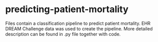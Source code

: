 # predicting-patient-mortality

Files contain a  classification pipeline to predict patient  mortality.  EHR DREAM  Challenge data was used to  create the pipeline. 
More detailed description can be found in .py file together with code.
